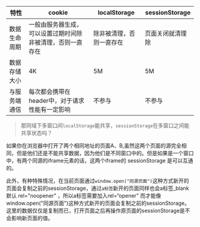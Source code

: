 |特性|cookie|localStorage|sessionStorage|
|---|---|---|---|
|数据生命周期|一般由服务器生成，可以设置过期时间除非被清理，否则一直存在|除非被清理，否则一直存在|页面关闭就清理除|
|数据存储大小|4K|5M|5M|
|与服务端通信|每次都会携带在header中，对于请求性能有一定影响|不参与|不参与|

> 那同域下多窗口间`localStorage`能共享，`sessionStorage`在多窗口之间能共享状态吗？

如果你在浏览器中打开了两个相同地址的页面A、B,虽然这两个页面的源完全相同，但是他们还是不能共享数据，因为他们是不同窗口中的。但是如果是一个窗口中，有两个同源的iframe元素的话，这两个iframe的 sessionStorage 是可以互通的。

此外，有种特殊情况，在当前页面通过`window.open("同源页面")`这种方式新开的页面会复制之前的sessionStorage，通过`a标签`新开的页面同样也会a标签_blank默认 rel="noopener" ，所以a标签需要加入rel=“opener” 而才能像window.open("同源页面")这种方式新开的页面会复制之前的sessionStorage。这里的数据仅仅是复制而已，打开页面之后再操作原页面的sessionStorage是不会影响新页面的值。
